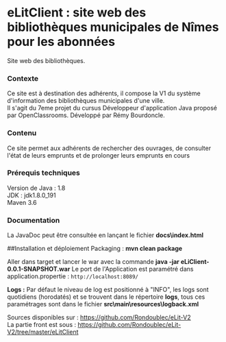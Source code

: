 # eLitClient : site web des bibliothèques municipales de Nîmes pour les abonnées
Site web des bibliothèques.

### Contexte  
Ce site est à destination des adhérents, il compose la V1 du système d'information des bibliothèques municipales d'une ville.  
Il s'agit du 7eme projet du cursus Développeur d'application Java proposé par OpenClassrooms.
Développé par Rémy Bourdoncle.  

### Contenu
Ce site permet aux adhérents de rechercher des ouvrages, de consulter l'état de leurs emprunts et de prolonger leurs emprunts en cours

### Prérequis techniques
Version de Java : 1.8  
JDK : jdk1.8.0_191  
Maven 3.6  

### Documentation
La JavaDoc peut être consultée en lançant le fichier **docs\index.html**  

##Installation et déploiement
Packaging : **mvn clean package**

Aller dans target et lancer le war avec la commande
**java -jar eLiClient-0.0.1-SNAPSHOT.war**
Le port de l'Application est paramétré dans application.propertie  : `http://localhost:8089/`  

**Logs :** Par défaut le niveau de log est positionné à "INFO", les logs sont quotidiens (horodatés) et se trouvent dans le répertoire **logs**, tous ces paramétrages sont dans le fichier **src\main\resources\logback.xml**


Sources disponibles sur : https://github.com/Rondoublec/eLit-V2  
La partie front est sous :  https://github.com/Rondoublec/eLit-V2/tree/master/eLitClient
